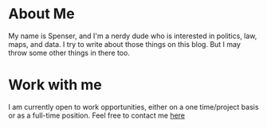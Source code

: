# About Me
 
 My name is Spenser, and I'm a nerdy dude who is interested in politics, law, maps, and data. I try to write about those things on this blog. 
 But I may throw some other things in there too.
 
 
 # Work with me
 
 I am currently open to work opportunities, either on a one time/project basis or as a full-time position. Feel free to 
 contact me [here](/contact)
 
